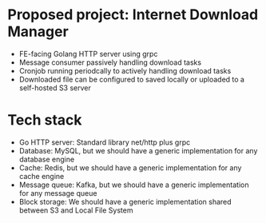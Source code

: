 # Proposed project: Internet Download Manager
- FE-facing Golang HTTP server using grpc
- Message consumer passively handling download tasks
- Cronjob running periodcally to actively handling download tasks
- Downloaded file can be configured to saved locally or uploaded to a self-hosted S3 server

# Tech stack
- Go HTTP server: Standard library net/http plus grpc
- Database: MySQL, but we should have a generic implementation for any database engine
- Cache: Redis, but we should have a generic implementation for any cache engine
- Message queue: Kafka, but we should have a generic implementation for any message queue
- Block storage: We should have a generic implementation shared between S3 and Local File System
